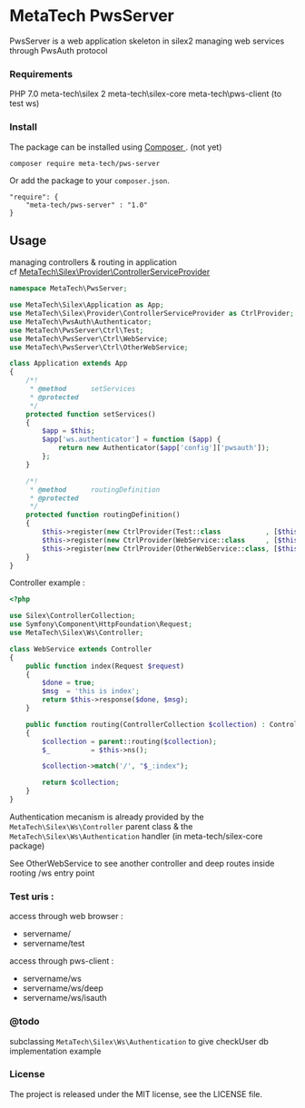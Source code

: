 
# MetaTech PwsServer

PwsServer is a web application skeleton in silex2 managing web services through PwsAuth protocol


### Requirements

PHP 7.0
meta-tech\silex 2
meta-tech\silex-core
meta-tech\pws-client (to test ws)


### Install

The package can be installed using [ Composer ](https://getcomposer.org/). (not yet)
```
composer require meta-tech/pws-server
```

Or add the package to your `composer.json`.

```
"require": {
    "meta-tech/pws-server" : "1.0"
}
```

## Usage

managing controllers & routing in application  
cf [ MetaTech\Silex\Provider\ControllerServiceProvider ](https://github.com/meta-tech/silex-controller-service)

```php
namespace MetaTech\PwsServer;

use MetaTech\Silex\Application as App;
use MetaTech\Silex\Provider\ControllerServiceProvider as CtrlProvider;
use MetaTech\PwsAuth\Authenticator;
use MetaTech\PwsServer\Ctrl\Test;
use MetaTech\PwsServer\Ctrl\WebService;
use MetaTech\PwsServer\Ctrl\OtherWebService;

class Application extends App
{
    /*!
     * @method      setServices
     * @protected
     */
    protected function setServices()
    {
        $app = $this;
        $app['ws.authenticator'] = function ($app) {
            return new Authenticator($app['config']['pwsauth']);
        };
    }

    /*!
     * @method      routingDefinition
     * @protected
     */
    protected function routingDefinition()
    {
        $this->register(new CtrlProvider(Test::class           , [$this], '/'));
        $this->register(new CtrlProvider(WebService::class     , [$this], '/ws'));
        $this->register(new CtrlProvider(OtherWebService::class, [$this], '/ws/deep'));
    }
}
```

Controller example :

```php
<?php

use Silex\ControllerCollection;
use Symfony\Component\HttpFoundation\Request;
use MetaTech\Silex\Ws\Controller;

class WebService extends Controller
{
    public function index(Request $request)
    {
        $done = true;
        $msg  = 'this is index';
        return $this->response($done, $msg);
    }

    public function routing(ControllerCollection $collection) : ControllerCollection
    {
        $collection = parent::routing($collection);
        $_          = $this->ns();

        $collection->match('/', "$_:index");

        return $collection;
    }
}
```

Authentication mecanism is already provided by the `MetaTech\Silex\Ws\Controller`  parent class
& the `MetaTech\Silex\Ws\Authentication` handler (in meta-tech/silex-core package)

See OtherWebService to see another controller and deep routes inside rooting /ws entry point


### Test uris :

access through web browser :  

* servername/
* servername/test

access through pws-client :  

* servername/ws
* servername/ws/deep
* servername/ws/isauth


### @todo

subclassing `MetaTech\Silex\Ws\Authentication` to give checkUser db implementation example


### License

The project is released under the MIT license, see the LICENSE file.
